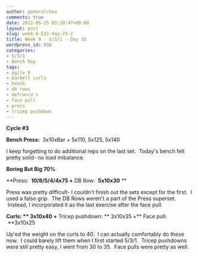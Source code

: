 ```yaml
---
author: generalchoa
comments: true
date: 2012-05-25 03:20:47+00:00
layout: post
slug: week-8-531-day-29-2
title: Week 9 - 5/3/1 - Day 33
wordpress_id: 856
categories:
- 5/3/1
- Bench Day
tags:
- agile 8
- barbell curls
- bench
- db rows
- defranco's
- face pull
- press
- tricep pushdown
---
```


**Cycle #3**

**Bench Press:**  3x10xBar + 5x110, 5x125, 5x140

I keep forgetting to do additional reps on the last set.  Today's bench felt pretty solid- no load imbalance.

**Boring But Big 70%**

**Press:  **10/8/5/4/4x75 +** DB Row:  **5x10x30** **

Press was pretty difficult- I couldn't finish out the sets except for the first.  I used a false grip.  The DB Rows weren't a part of the Press superset.  Instead, I incorporated it as the last exercise after the face pull.

**Curls: ** 3x10x40 +** Tricep pushdown: ** 3x10x35 +** Face pull:  **3x10x25

Up'ed the weight on the curls to 40.  I can actually comfortably do these now.  I could barely lift them when I first started 5/3/1.  Tricep pushdowns were still pretty easy, I went from 30 to 35.  Face pulls were pretty as well.
